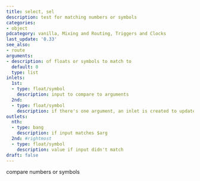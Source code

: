 ```yaml
---
title: select, sel
description: test for matching numbers or symbols
categories:
- object
pdcategory: vanilla, Mixing and Routing, Triggers and Clocks
last_update: '0.33'
see_also:
- route
arguments:
- description: of floats or symbols to match to
  default: 0
  type: list
inlets:
  1st:
  - type: float/symbol
    description: input to compare to arguments
  2nd:
  - type: float/symbol
    description: if there's one argument, an inlet is created to update it
outlets:
  nth:
  - type: bang
    description: if input matches $arg
  2nd: #rightmost
  - type: float/symbol
    description: value if input didn't match
draft: false
---
```

compare numbers or symbols

